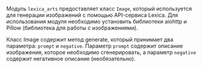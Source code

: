 Модуль `lexica_arts` предоставляет класс `Image`, который используется для генерации изображений с помощью API-сервиса Lexica. Для использования модуля необходимо установить библиотеки aiohttp и Pillow (библиотека для работы с изображениями).

Класс Image содержит метод generate, который принимает два параметра: `prompt` и `negative`. Параметр `prompt` содержит описание изображения, которое необходимо сгенерировать, а параметр `negative` содержит негативное описание (необязательно).
